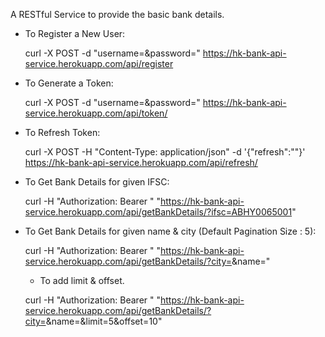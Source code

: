 A RESTful Service to provide the basic bank details.

- To Register a New User:

    curl -X POST -d "username=<username>&password=<password>" https://hk-bank-api-service.herokuapp.com/api/register

- To Generate a Token:

    curl -X POST -d "username=<username>&password=<password>" https://hk-bank-api-service.herokuapp.com/api/token/


- To Refresh Token:

    curl -X POST -H "Content-Type: application/json" -d '{"refresh":"<Refresh Token>"}' https://hk-bank-api-service.herokuapp.com/api/refresh/



- To Get Bank Details for given IFSC:

    curl -H "Authorization: Bearer <Access Token>" "https://hk-bank-api-service.herokuapp.com/api/getBankDetails/?ifsc=ABHY0065001"



- To Get Bank Details for given name & city (Default Pagination Size : 5):

    curl -H "Authorization: Bearer <Access Token>" "https://hk-bank-api-service.herokuapp.com/api/getBankDetails/?city=<city>&name=<name>"


    - To add limit & offset.

    curl -H "Authorization: Bearer <Access Token>" "https://hk-bank-api-service.herokuapp.com/api/getBankDetails/?city=<city>&name=<name>&limit=5&offset=10"
